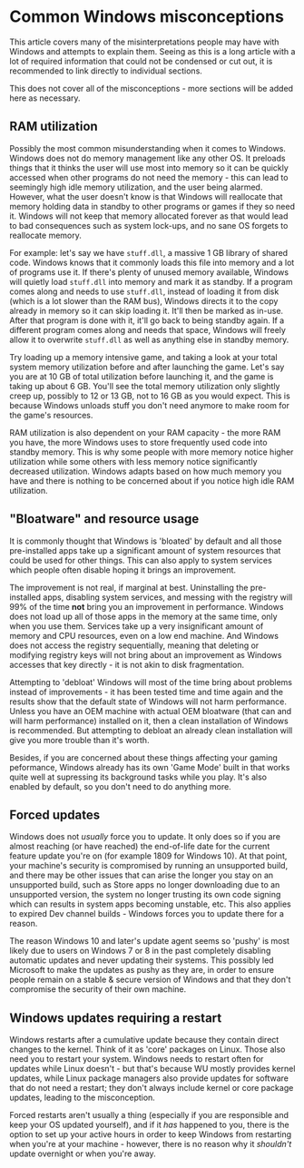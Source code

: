 # Common Windows misconceptions

This article covers many of the misinterpretations people may have with Windows and attempts to explain them. Seeing as this is a long article with a lot of required information that could not be condensed or cut out, it is recommended to link directly to individual sections.

This does not cover all of the misconceptions - more sections will be added here as necessary.

## RAM utilization

Possibly the most common misunderstanding when it comes to Windows. Windows does not do memory management like any other OS. It preloads things that it thinks the user will use most into memory so it can be quickly accessed when other programs do not need the memory - this can lead to seemingly high idle memory utilization, and the user being alarmed. However, what the user doesn't know is that Windows will reallocate that memory holding data in standby to other programs or games if they so need it. Windows will not keep that memory allocated forever as that would lead to bad consequences such as system lock-ups, and no sane OS forgets to reallocate memory.

For example: let's say we have `stuff.dll`, a massive 1 GB library of shared code. Windows knows that it commonly loads this file into memory and a lot of programs use it. If there's plenty of unused memory available, Windows will quietly load `stuff.dll` into memory and mark it as standby. If a program comes along and needs to use `stuff.dll`, instead of loading it from disk (which is a lot slower than the RAM bus), Windows directs it to the copy already in memory so it can skip loading it. It'll then be marked as in-use. After that program is done with it, it'll go back to being standby again. If a different program comes along and needs that space, Windows will freely allow it to overwrite `stuff.dll` as well as anything else in standby memory.

Try loading up a memory intensive game, and taking a look at your total system memory utilization before and after launching the game. Let's say you are at 10 GB of total utilization before launching it, and the game is taking up about 6 GB. You'll see the total memory utilization only slightly creep up, possibly to 12 or 13 GB, not to 16 GB as you would expect. This is because Windows unloads stuff you don't need anymore to make room for the game's resources.

RAM utilization is also dependent on your RAM capacity - the more RAM you have, the more Windows uses to store frequently used code into standby memory. This is why some people with more memory notice higher utilization while some others with less memory notice significantly decreased utilization. Windows adapts based on how much memory you have and there is nothing to be concerned about if you notice high idle RAM utilization.

## "Bloatware" and resource usage

It is commonly thought that Windows is 'bloated' by default and all those pre-installed apps take up a significant amount of system resources that could be used for other things. This can also apply to system services which people often disable hoping it brings an improvement.

The improvement is not real, if marginal at best. Uninstalling the pre-installed apps, disabling system services, and messing with the registry will 99% of the time **not** bring you an improvement in performance. Windows does not load up all of those apps in the memory at the same time, only when you use them. Services take up a very insignificant amount of memory and CPU resources, even on a low end machine. And Windows does not access the registry sequentially, meaning that deleting or modifying registry keys will not bring about an improvement as Windows accesses that key directly - it is not akin to disk fragmentation.

Attempting to 'debloat' Windows will most of the time bring about problems instead of improvements - it has been tested time and time again and the results show that the default state of Windows will not harm performance. Unless you have an OEM machine with actual OEM bloatware (that can and will harm performance) installed on it, then a clean installation of Windows is recommended. But attempting to debloat an already clean installation will give you more trouble than it's worth.

Besides, if you are concerned about these things affecting your gaming peformance, Windows already has its own 'Game Mode' built in that works quite well at supressing its background tasks while you play. It's also enabled by default, so you don't need to do anything more.

## Forced updates

Windows does not *usually* force you to update. It only does so if you are almost reaching (or have reached) the end-of-life date for the current feature update you're on (for example 1809 for Windows 10). At that point, your machine's security is compromised by running an unsupported build, and there may be other issues that can arise the longer you stay on an unsupported build, such as Store apps no longer downloading due to an unsupported version, the system no longer trusting its own code signing which can results in system apps becoming unstable, etc. This also applies to expired Dev channel builds - Windows forces you to update there for a reason.

The reason Windows 10 and later's update agent seems so 'pushy' is most likely due to users on Windows 7 or 8 in the past completely disabling automatic updates and never updating their systems. This possibly led Microsoft to make the updates as pushy as they are, in order to ensure people remain on a stable & secure version of Windows and that they don't compromise the security of their own machine.

## Windows updates requiring a restart

Windows restarts after a cumulative update because they contain direct changes to the kernel. Think of it as 'core' packages on Linux. Those also need you to restart your system. Windows needs to restart often for updates while Linux doesn't - but that's because WU mostly provides kernel updates, while Linux package managers also provide updates for software that do not need a restart; they don't always include kernel or core package updates, leading to the misconception.

Forced restarts aren't usually a thing (especially if you are responsible and keep your OS updated yourself), and if it *has* happened to you, there is the option to set up your active hours in order to keep Windows from restarting when you're at your machine - however, there is no reason why it *shouldn't* update overnight or when you're away.
